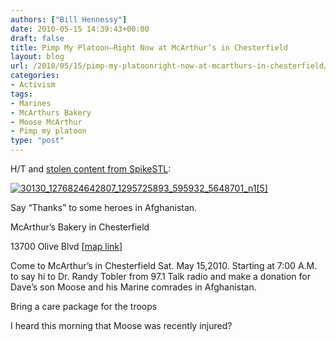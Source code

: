 ```yaml
---
authors: ["Bill Hennessy"]
date: 2010-05-15 14:39:43+00:00
draft: false
title: Pimp My Platoon—Right Now at McArthur’s in Chesterfield
layout: blog
url: /2010/05/15/pimp-my-platoonright-now-at-mcarthurs-in-chesterfield/
categories:
- Activism
tags:
- Marines
- McArthurs Bakery
- Moose McArthur
- Pimp my platoon
type: "post"
---
```


H/T and [stolen content from SpikeSTL](https://spikestl.wordpress.com/2010/05/14/mcarthurs-bakery-pimp-my-platoon/):

 

[![30130_1276824642807_1295725893_595932_5648701_n1[5]](https://hennessysview.com/wp-content/uploads/2010/05/30130_1276824642807_1295725893_595932_5648701_n15_thumb.jpg)
](https://hennessysview.com/wp-content/uploads/2010/05/30130_1276824642807_1295725893_595932_5648701_n15.jpg)

 

Say “Thanks” to some heroes in Afghanistan. 

 

McArthur’s Bakery in Chesterfield

 

13700 Olive Blvd [[map link](https://maps.google.com/maps?q=13700+olive+blvd+chesterfield+mo&ie=UTF8&hq=&hnear=13700+Olive+Blvd,+Chesterfield,+St+Louis,+Missouri+63017&gl=us&ei=lrHuS_ZLwfjwBsfD2P0K&ved=0CBMQ8gEwAA&z=16)]

 

Come to McArthur’s in Chesterfield Sat. May 15,2010. Starting at 7:00 A.M. to say hi to Dr. Randy Tobler from 97.1 Talk radio and make a donation for Dave’s son Moose and his Marine comrades in Afghanistan.

 

Bring a care package for the troops

 

I heard this morning that Moose was recently injured?
